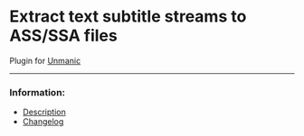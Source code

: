 # Extract text subtitle streams to ASS/SSA files
Plugin for [Unmanic](https://github.com/Unmanic)

---

### Information:

- [Description](description.md)
- [Changelog](changelog.md)
